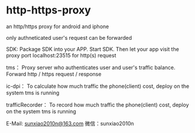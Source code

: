 # http-https-proxy

an http/https proxy for android and iphone

only authneticated user's request can be forwarded


SDK:
Package SDK into your APP. Start SDK. Then let your app visit the proxy port localhost:23515 for http(s) request

tms：
Proxy server who authenticates user and user's traffic balance. Forward http / https request / response

ic-dpi：
To calculate how much traffic the phone(client) cost, deploy on the system tms is running

trafficRecorder：
To record how much traffic the phone(client) cost, deploy on the system tms is running
  

E-Mail: sunxiao2010n@163.com
微信：sunxiao2010n
